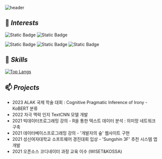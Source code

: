 ![header](https://capsule-render.vercel.app/api?type=waving&color=timeGradient&text=Semi_Kwon's%20GitHub%&animation=twinkling&fontSize=35&fontAlignY=50&fontAlign=76&height=250)


## 🌱 *Interests*
![Static Badge](https://img.shields.io/badge/AI-%23FF0000)
![Static Badge](https://img.shields.io/badge/Deep_Learning-%23FFA500)

![Static Badge](https://img.shields.io/badge/NLP-%23006400)
![Static Badge](https://img.shields.io/badge/Computer_Vison-%230000FF)
![Static Badge](https://img.shields.io/badge/Multi_Modal-%234B0082)

## 💬 *Skills*
[![Top Langs](https://github-readme-stats.vercel.app/api/top-langs/?username=SemiKwon&layout=compact)](https://github.com/delay-100/github-readme-stats)

## 📫 *Projects*
* 2023 ALAK 국제 학술 대회 : Cognitive Pragmatic Inference of Irony - KoBERT 분류
* 2022 자극 맥락 인지 TextCNN 모델 개발
* 2021 빅데이터프로그래밍 강의 - R을 통한 텍스트 데이터 분석 : 의미망 네트워크 구축
* 2021 데이터베이스프로그래밍 강의 - '개발자의 숲' 웹사이트 구현 
* 2021 성신여자대학교 소프트웨어 경진대회 입상 - 'Sungshin 3F' 추천 시스템 앱 개발
* 2021 오픈소스 코디네이터 과정 교육 이수 (WISET&KOSSA)

<!--
**SemiKwon/SemiKwon** is a ✨ _special_ ✨ repository because its `README.md` (this file) appears on your GitHub profile.

Here are some ideas to get you started:

- 🔭 I’m currently working on ...
- 🌱 I’m currently learning ...
- 👯 I’m looking to collaborate on ...
- 🤔 I’m looking for help with ...
- 💬 Ask me about ...
- 📫 How to reach me: ...
- 😄 Pronouns: ...
- ⚡ Fun fact: ...
-->
